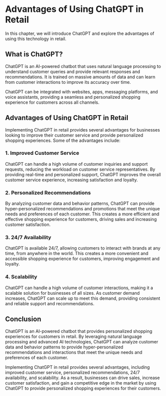 Advantages of Using ChatGPT in Retail
=========================================================================

In this chapter, we will introduce ChatGPT and explore the advantages of using this technology in retail.

What is ChatGPT?
----------------

ChatGPT is an AI-powered chatbot that uses natural language processing to understand customer queries and provide relevant responses and recommendations. It is trained on massive amounts of data and can learn from customer interactions to improve its accuracy over time.

ChatGPT can be integrated with websites, apps, messaging platforms, and voice assistants, providing a seamless and personalized shopping experience for customers across all channels.

Advantages of Using ChatGPT in Retail
-------------------------------------

Implementing ChatGPT in retail provides several advantages for businesses looking to improve their customer service and provide personalized shopping experiences. Some of the advantages include:

### 1. Improved Customer Service

ChatGPT can handle a high volume of customer inquiries and support requests, reducing the workload on customer service representatives. By providing real-time and personalized support, ChatGPT improves the overall customer service experience, increasing satisfaction and loyalty.

### 2. Personalized Recommendations

By analyzing customer data and behavior patterns, ChatGPT can provide hyper-personalized recommendations and promotions that meet the unique needs and preferences of each customer. This creates a more efficient and effective shopping experience for customers, driving sales and increasing customer satisfaction.

### 3. 24/7 Availability

ChatGPT is available 24/7, allowing customers to interact with brands at any time, from anywhere in the world. This creates a more convenient and accessible shopping experience for customers, improving engagement and loyalty.

### 4. Scalability

ChatGPT can handle a high volume of customer interactions, making it a scalable solution for businesses of all sizes. As customer demand increases, ChatGPT can scale up to meet this demand, providing consistent and reliable support and recommendations.

Conclusion
----------

ChatGPT is an AI-powered chatbot that provides personalized shopping experiences for customers in retail. By leveraging natural language processing and advanced AI technologies, ChatGPT can analyze customer data and behavior patterns to provide hyper-personalized recommendations and interactions that meet the unique needs and preferences of each customer.

Implementing ChatGPT in retail provides several advantages, including improved customer service, personalized recommendations, 24/7 availability, and scalability. As a result, businesses can drive sales, increase customer satisfaction, and gain a competitive edge in the market by using ChatGPT to provide personalized shopping experiences for their customers.
